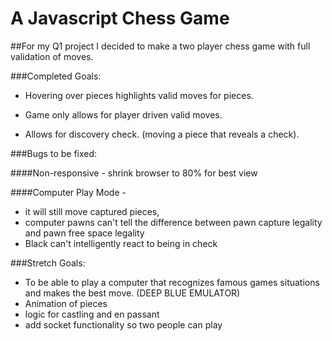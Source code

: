 # A Javascript Chess Game

##For my Q1 project I decided to make a two player chess game with full validation of moves.

###Completed Goals:

* Hovering over pieces highlights valid moves for pieces.

* Game only allows for player driven valid moves.

* Allows for discovery check.  (moving a piece that reveals a check).

###Bugs to be fixed:

####Non-responsive - shrink browser to 80% for best view

####Computer Play Mode -

* it will still move captured pieces,
* computer pawns can't tell the difference between pawn capture legality and pawn free space legality
* Black can't intelligently react to being in check


###Stretch Goals:

* To be able to play a computer that recognizes famous games situations and makes the best move.  (DEEP BLUE EMULATOR)
* Animation of pieces
* logic for castling and en passant
* add socket functionality so two people can play
